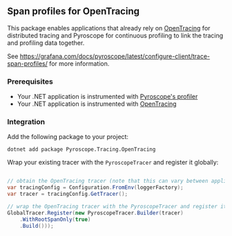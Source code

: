## Span profiles for OpenTracing

This package enables applications that already rely on [OpenTracing](https://opentracing.io/guides/csharp/) for distributed tracing and Pyroscope for continuous profiling to link the tracing and profiling data together.

See https://grafana.com/docs/pyroscope/latest/configure-client/trace-span-profiles/ for more information.

### Prerequisites
- Your .NET application is instrumented with [Pyroscope's profiler](https://grafana.com/docs/pyroscope/latest/configure-client/language-sdks/dotnet/)
- Your .NET application is instrumented with [OpenTracing](https://opentracing.io/guides/csharp/)

### Integration

Add the following package to your project:

```shell
dotnet add package Pyroscope.Tracing.OpenTracing
```

Wrap your existing tracer with the `PyroscopeTracer` and register it globally:

```csharp

// obtain the OpenTracing tracer (note that this can vary between applications)
var tracingConfig = Configuration.FromEnv(loggerFactory);
var tracer = tracingConfig.GetTracer();

// wrap the OpenTracing tracer with the PyroscopeTracer and register it
GlobalTracer.Register(new PyroscopeTracer.Builder(tracer)
    .WithRootSpanOnly(true)
    .Build()));
```
